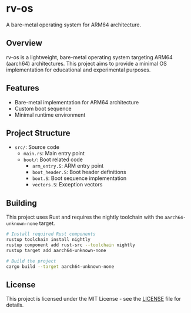 # rv-os

A bare-metal operating system for ARM64 architecture.

## Overview

rv-os is a lightweight, bare-metal operating system targeting ARM64 (aarch64) architectures. This project aims to provide a minimal OS implementation for educational and experimental purposes.

## Features

- Bare-metal implementation for ARM64 architecture
- Custom boot sequence
- Minimal runtime environment

## Project Structure

- `src/`: Source code
  - `main.rs`: Main entry point
  - `boot/`: Boot related code
    - `arm_entry.S`: ARM entry point
    - `boot_header.S`: Boot header definitions
    - `boot.S`: Boot sequence implementation
    - `vectors.S`: Exception vectors

## Building

This project uses Rust and requires the nightly toolchain with the `aarch64-unknown-none` target.

```bash
# Install required Rust components
rustup toolchain install nightly
rustup component add rust-src --toolchain nightly
rustup target add aarch64-unknown-none

# Build the project
cargo build --target aarch64-unknown-none
```

## License

This project is licensed under the MIT License - see the [LICENSE](LICENSE) file for details.
